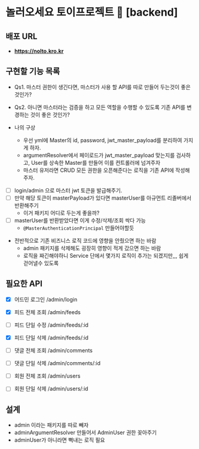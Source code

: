# 놀러오세요 토이프로젝트 🎁 [backend]

## 배포 URL
- **https://nolto.kro.kr**

## 구현할 기능 목록
- Qs1. 마스터 권한이 생긴다면, 마스터가 사용 할 API를 따로 만들어 두는것이 좋은것인가?
- Qs2. 아니면 마스터라는 검증을 하고 모든 역할을 수행할 수 있도록 기존 API를 변경하는 것이 좋은 것인가?

- 나의 구상
    - 우선 yml에 Master의 id, password, jwt_master_payload를 분리하여 가지게 하자. 
    - argumentResolver에서 페이로드가 jwt_master_payload 맞는지를 검사하고, User를 상속한 Master를 만들어 이를 컨트롤러에 넘겨주자 
    - 마스터 유저라면 CRUD 모든 권한을 오픈해준다는 로직을 기존 API에 작성해주자. 

- [ ] login/admin 으로 마스터 jwt 토큰을 발급해주기. 
- [ ] 만약 해당 토큰이 masterPayload가 있다면 masterUser를 아규먼트 리졸버에서 반환해주기
    - 이거 패키지 어디로 두는게 좋을까?
- [ ] masterUser를 반환받았다면 이게 수정/삭제/조회 싹다 가능
	- `@MasterAuthenticationPrincipal` 만들어야할듯

- 전반적으로 기존 비즈니스 로직 코드에 영향을 안줬으면 하는 바람
    - admin 패키지를 삭제해도 굉장히 영향이 적게 갔으면 하는 바람
    - 로직을 짜긴해야하니 Service 단에서 몇가지 로직이 추가는 되겠지만,,, 쉽게 걷어낼수 있도록

## 필요한 API
- [x] 어드민 로그인 /admin/login

- [x] 피드 전체 조회 /admin/feeds
- [ ] 피드 단일 수정 /admin/feeds/:id
- [x] 피드 단일 삭제 /admin/feeds/:id

- [ ] 댓글 전체 조회 /admin/comments
- [ ] 댓글 단일 삭제 /admin/comments/:id

- [ ] 회원 전체 조회 /admin/users
- [ ] 회원 단일 삭제 /admin/users/:id

## 설계
- admin 이라는 패키지를 따로 빼자
- adminArgumentResolver 만들어서 AdminUser 권한 꽂아주기
- adminUser가 아니라면 뻑내는 로직 필요
